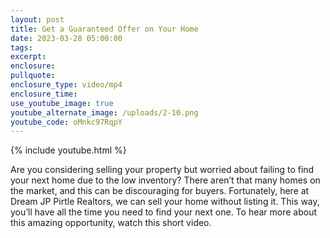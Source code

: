 ```yaml
---
layout: post
title: Get a Guaranteed Offer on Your Home
date: 2023-03-28 05:00:00
tags:
excerpt:
enclosure:
pullquote:
enclosure_type: video/mp4
enclosure_time:
use_youtube_image: true
youtube_alternate_image: /uploads/2-10.png
youtube_code: oMnkc97RqpY
---
```

{% include youtube.html %}

Are you considering selling your property but worried about failing to find your next home due to the low inventory? There aren’t that many homes on the market, and this can be discouraging for buyers. Fortunately, here at Dream JP Pirtle Realtors, we can sell your home without listing it. This way, you’ll have all the time you need to find your next one. To hear more about this amazing opportunity, watch this short video.